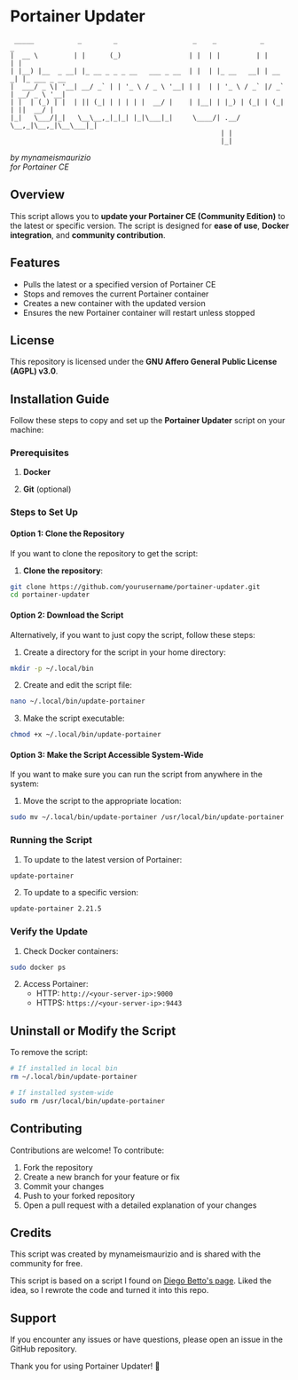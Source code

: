 # Portainer Updater

```
 _____           _        _                   _    _           _       _            
|  __ \         | |      (_)                 | |  | |         | |     | |           
| |__) |__  _ __| |_ __ _ _ _ __   ___ _ __  | |  | |_ __   __| | __ _| |_ ___ _ __ 
|  ___/ _ \| '__| __/ _` | | '_ \ / _ \ '__| | |  | | '_ \ / _` |/ _` | __/ _ \ '__|  
| |  | (_) | |  | || (_| | | | | |  __/ |    | |__| | |_) | (_| | (_| | ||  __/ |    
|_|   \___/|_|   \__\__,_|_|_| |_|\___|_|     \____/| .__/ \__,_|\__,_|\__\___|_|     
                                                     | |                             
                                                     |_|                             
```

*by mynameismaurizio*  
*for Portainer CE*

## Overview
This script allows you to **update your Portainer CE (Community Edition)** to the latest or specific version. The script is designed for **ease of use**, **Docker integration**, and **community contribution**.

## Features
- Pulls the latest or a specified version of Portainer CE
- Stops and removes the current Portainer container
- Creates a new container with the updated version
- Ensures the new Portainer container will restart unless stopped

## License
This repository is licensed under the **GNU Affero General Public License (AGPL) v3.0**.

## Installation Guide

Follow these steps to copy and set up the **Portainer Updater** script on your machine:

### Prerequisites
1. **Docker** 
   
2. **Git** (optional)


### Steps to Set Up

#### Option 1: Clone the Repository
If you want to clone the repository to get the script:

1. **Clone the repository**:
```bash
git clone https://github.com/yourusername/portainer-updater.git
cd portainer-updater
```

#### Option 2: Download the Script
Alternatively, if you want to just copy the script, follow these steps:

1. Create a directory for the script in your home directory:
```bash
mkdir -p ~/.local/bin
```

2. Create and edit the script file:
```bash
nano ~/.local/bin/update-portainer
```

3. Make the script executable:
```bash
chmod +x ~/.local/bin/update-portainer
```

#### Option 3: Make the Script Accessible System-Wide
If you want to make sure you can run the script from anywhere in the system:

1. Move the script to the appropriate location:
```bash
sudo mv ~/.local/bin/update-portainer /usr/local/bin/update-portainer
```

### Running the Script

1. To update to the latest version of Portainer:
```bash
update-portainer
```

2. To update to a specific version:
```bash
update-portainer 2.21.5
```

### Verify the Update

1. Check Docker containers:
```bash
sudo docker ps
```

2. Access Portainer:
   - HTTP: `http://<your-server-ip>:9000`
   - HTTPS: `https://<your-server-ip>:9443`

## Uninstall or Modify the Script

To remove the script:
```bash
# If installed in local bin
rm ~/.local/bin/update-portainer

# If installed system-wide
sudo rm /usr/local/bin/update-portainer
```

## Contributing

Contributions are welcome! To contribute:

1. Fork the repository
2. Create a new branch for your feature or fix
3. Commit your changes
4. Push to your forked repository
5. Open a pull request with a detailed explanation of your changes

## Credits

This script was created by mynameismaurizio and is shared with the community for free.

This script is based on a script I found on [Diego Betto's page](https://diegobetto.com/portainer-update). Liked the idea, so I rewrote the code and turned it into this repo.

## Support

If you encounter any issues or have questions, please open an issue in the GitHub repository.

Thank you for using Portainer Updater! 🚀

